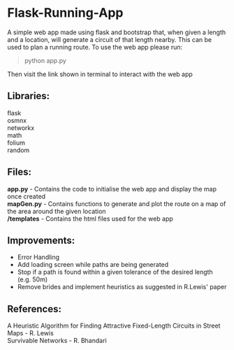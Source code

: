 # Flask-Running-App
A simple web app made using flask and bootstrap that, when given a length and a location, will generate a circuit of that length nearby. This can be used to plan a running route. To use the web app please run:
> python app.py  

Then visit the link shown in terminal to interact with the web app

## Libraries:
flask  
osmnx  
networkx  
math  
folium  
random  

## Files:
**app.py** - Contains the code to initialise the web app and display the map once created  
**mapGen.py** - Contains functions to generate and plot the route on a map of the area around the given location  
**/templates** - Contains the html files used for the web app

## Improvements:
* Error Handling
* Add loading screen while paths are being generated
* Stop if a path is found within a given tolerance of the desired length (e.g. 50m)
* Remove brides and implement heuristics as suggested in R.Lewis' paper

## References:
A Heuristic Algorithm for Finding Attractive Fixed-Length Circuits in Street Maps - R. Lewis  
Survivable Networks - R. Bhandari
